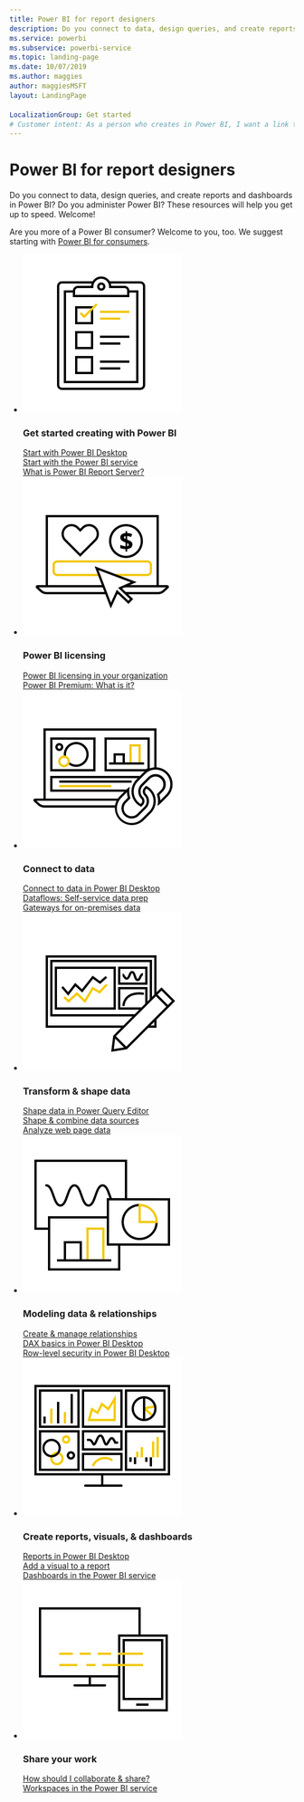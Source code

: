 ```yaml
---
title: Power BI for report designers
description: Do you connect to data, design queries, and create reports and dashboards in Power BI? Are you a Power BI admin?
ms.service: powerbi
ms.subservice: powerbi-service
ms.topic: landing-page
ms.date: 10/07/2019
ms.author: maggies
author: maggiesMSFT
layout: LandingPage

LocalizationGroup: Get started
# Customer intent: As a person who creates in Power BI, I want a link to all the parts.
---
```


# Power BI for report designers

Do you connect to data, design queries, and create reports and dashboards in Power BI? Do you administer Power BI? These resources will help you get up to speed. Welcome!

Are you more of a Power BI consumer? Welcome to you, too. We suggest starting with [Power BI for consumers](consumer/power-bi-consumer-landing.md).

<ul class="panelContent cardsF"> 
            <li> 
                  <div class="cardSize"> 
                        <div class="cardPadding"> 
                              <div class="card"> 
                                    <div class="cardImageOuter">
                                          <div class="cardImage">
                                                <img alt="Get started creating with Power BI" src="media/power-bi-creator-landing/power-bi-designer-get-started.svg" data-linktype="relative-path">
                                          </div>
                                    </div>
                                    <div class="cardText"> 
                                          <h3>Get started creating with Power BI</h3> 
                                          <p></p>
                                               <a href="desktop-what-is-desktop.md">Start with Power BI Desktop</a><br/> 
                                               <a href="fundamentals/power-bi-overview.md">Start with the Power BI service</a><br/> 
                                               <a href="report-server/get-started.md">What is Power BI Report Server?</a>
                                    </div> 
                              </div> 
                        </div> 
                  </div> 
            </li>
            <li> 
                  <div class="cardSize"> 
                        <div class="cardPadding"> 
                              <div class="card"> 
                                    <div class="cardImageOuter">
                                          <div class="cardImage">
                                                <img alt="Power BI licensing" src="media/power-bi-creator-landing/power-bi-designer-licensing.svg" data-linktype="relative-path">
                                          </div>
                                    </div>
                                    <div class="cardText"> 
                                          <h3>Power BI licensing</h3> 
                                          <p></p>
                                                <a href="service-admin-licensing-organization.md">Power BI licensing in your organization</a><br/> 
                                                <a href="service-premium-what-is.md">Power BI Premium: What is it?</a> 
                                    </div> 
                              </div> 
                        </div> 
                  </div> 
            </li>
            <li> 
                  <div class="cardSize"> 
                        <div class="cardPadding"> 
                              <div class="card"> 
                                    <div class="cardImageOuter">
                                          <div class="cardImage">
                                                <img alt="Connect to data with Power BI" src="media/power-bi-creator-landing/power-bi-designer-connect-data.svg" data-linktype="relative-path">
                                          </div>
                                    </div>
                                    <div class="cardText"> 
                                          <h3>Connect to data</h3> 
                                          <p></p>
                                                <a href="desktop-quickstart-connect-to-data.md">Connect to data in Power BI Desktop </a><br/> 
                                                <a href="service-dataflows-overview.md">Dataflows: Self-service data prep</a><br/> 
                                                <a href="service-gateway-onprem.md">Gateways for on-premises data</a>
                                    </div> 
                              </div> 
                        </div> 
                  </div> 
            </li>
            <li> 
                  <div class="cardSize"> 
                        <div class="cardPadding"> 
                              <div class="card"> 
                                    <div class="cardImageOuter">
                                          <div class="cardImage">
                                                <img alt="Transform and shape data with Power BI" src="media/power-bi-creator-landing/power-bi-designer-transform-shape-data.svg" data-linktype="relative-path">
                                          </div>
                                    </div>
                                    <div class="cardText"> 
                                          <h3>Transform & shape data</h3> 
                                          <p></p>
                                                <a href="desktop-common-query-tasks.md">Shape data in Power Query Editor</a><br/> 
                                                <a href="desktop-shape-and-combine-data.md">Shape & combine data sources</a><br/> 
                                                <a href="desktop-tutorial-importing-and-analyzing-data-from-a-web-page.md">Analyze web page data</a>
                                    </div> 
                              </div> 
                        </div> 
                  </div> 
            </li>
            <li> 
                  <div class="cardSize"> 
                        <div class="cardPadding"> 
                              <div class="card"> 
                                    <div class="cardImageOuter">
                                          <div class="cardImage">
                                                <img alt="Modeling data and relationships with Power BI" src="media/power-bi-creator-landing/power-bi-designer-modeling-data-relationships.svg" data-linktype="relative-path">
                                          </div>
                                    </div>
                                    <div class="cardText"> 
                                          <h3>Modeling data & relationships</h3> 
                                          <p></p>
                                                <a href="desktop-create-and-manage-relationships.md">Create & manage relationships</a><br/>
                                                <a href="desktop-quickstart-learn-dax-basics.md">DAX basics in Power BI Desktop</a><br/> 
                                                <a href="service-admin-rls.md">Row-level security in Power BI Desktop</a> 
                                    </div> 
                              </div> 
                        </div> 
                  </div> 
            </li>
            <li> 
                  <div class="cardSize"> 
                        <div class="cardPadding"> 
                              <div class="card"> 
                                    <div class="cardImageOuter">
                                          <div class="cardImage">
                                                <img alt="Create reports, visuals, and dashboards with Power BI" src="media/power-bi-creator-landing/power-bi-designer-create-reports-visuals-dashboards.svg" data-linktype="relative-path">
                                          </div>
                                    </div>
                                    <div class="cardText"> 
                                          <h3>Create reports, visuals, & dashboards</h3> 
                                          <p></p>
                                                <a href="desktop-report-view.md">Reports in Power BI Desktop</a><br/> 
                                                <a href="power-bi-report-add-visualizations-i.md">Add a visual to a report</a><br/> 
                                                <a href="service-dashboard-create.md">Dashboards in the Power BI service</a>
                                    </div> 
                              </div> 
                        </div> 
                  </div> 
            </li>
            <li> 
                  <div class="cardSize"> 
                        <div class="cardPadding"> 
                              <div class="card"> 
                                    <div class="cardImageOuter">
                                          <div class="cardImage">
                                                <img alt="Share your work in Power BI" src="media/power-bi-creator-landing/power-bi-designer-share-work.svg" data-linktype="relative-path">
                                          </div>
                                    </div>
                                    <div class="cardText"> 
                                          <h3>Share your work</h3> 
                                          <p></p>
                                                <a href="service-how-to-collaborate-distribute-dashboards-reports.md">How should I collaborate & share?</a><br/>
                                                <a href="service-create-workspaces.md">Workspaces in the Power BI service</a> 
                                    </div> 
                              </div> 
                        </div> 
                  </div> 
            </li>
</ul>




